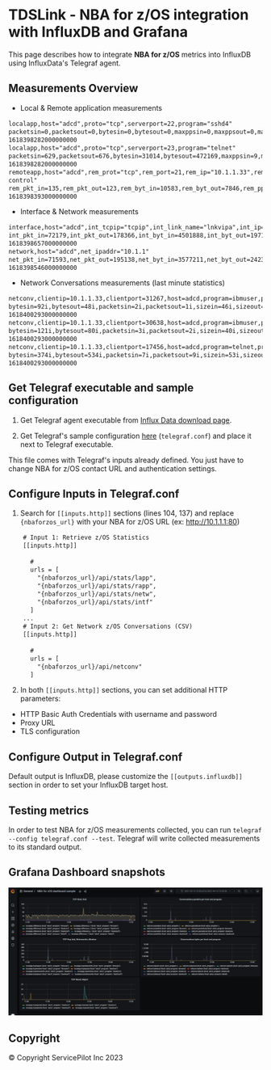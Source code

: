 
# TDSLink - NBA for z/OS integration with InfluxDB and Grafana

This page describes how to integrate **NBA for z/OS** metrics into InfluxDB using InfluxData's Telegraf agent.

## Measurements Overview

- Local & Remote application measurements

```
localapp,host="adcd",proto="tcp",serverport=22,program="sshd4" packetsin=0,packetsout=0,bytesin=0,bytesout=0,maxppsin=0,maxppsout=0,maxbpsin=0,maxbpsout=0,tcpstart=0,tcpend=0,tcprejected=0,tcphostrt=0,tcpnetwrt=0,tcpdupack=0,tcpretransmit=0,tcpwindow=0,tcpstartinprivate=0,tcpstartinpublic=0,tcpstartoutprivate=0,tcpstartoutpublic=0,tcpendin=0,tcpendout=0,tcpreset=0,conversations=0 1618398282000000000
localapp,host="adcd",proto="tcp",serverport=23,program="telnet" packetsin=629,packetsout=676,bytesin=31014,bytesout=472169,maxppsin=9,maxppsout=9,maxbpsin=3606,maxbpsout=67554,tcpstart=5,tcpend=2,tcprejected=0,tcphostrt=106,tcpnetwrt=8,tcpdupack=1,tcpretransmit=3,tcpwindow=0,tcpstartinprivate=5,tcpstartinpublic=0,tcpstartoutprivate=0,tcpstartoutpublic=0,tcpendin=0,tcpendout=2,tcpreset=0,conversations=2,bytesintopip="10.1.1.170",bytesouttopip="10.1.1.170" 1618398282000000000
remoteapp,host="adcd",rem_prot="tcp",rem_port=21,rem_ip="10.1.1.33",rem_stack_name="tcpip",rem_agr_name="ftp\ control" rem_pkt_in=135,rem_pkt_out=123,rem_byt_in=10583,rem_byt_out=7846,rem_pps_in=5,rem_pps_out=5,rem_bps_in=3545,rem_bps_out=2626,rem_pkt_64_in=31,rem_pkt_128_in=104,rem_pkt_256_in=0,rem_pkt_512_in=0,rem_pkt_1024_in=0,rem_pkt_1025_in=0,rem_pkt_64_out=76,rem_pkt_128_out=47,rem_pkt_256_out=0,rem_pkt_512_out=0,rem_pkt_1024_out=0,rem_pkt_1025_out=0,rem_pkt_frag_in=0,rem_pkt_frag_out=0,rem_tcp_cn_sta=9,rem_tcp_cn_sto=10,rem_tcp_cn_rej=0,rem_tcp_cn_act=0,rem_max_hrt=280,rem_avg_hrt=11,rem_max_nrt=56,rem_avg_nrt=4,rem_tcp_dup_ack=0,rem_tcp_retrmt=0,rem_tcp_window=0,rem_hrt_inf_1=66,rem_hrt_inf_2=0,rem_hrt_inf_5=0,rem_hrt_inf_10=0,rem_hrt_sup_10=0,rem_nrt_inf_1=66,rem_nrt_inf_2=0,rem_nrt_inf_5=0,rem_nrt_inf_10=0,rem_nrt_sup_10=0,rem_frag_in_per=0.00,rem_frag_out_per=0.00,rem_dup_ack_per=0.00,rem_retrmt_per=0.00,rem_window_per=0.00 1618398393000000000
```

- Interface & Network measurements

```
interface,host="adcd",int_tcpip="tcpip",int_link_name="lnkvipa",int_ip="192.168.9.1" int_pkt_in=72179,int_pkt_out=178366,int_byt_in=4501888,int_byt_out=197101581,int_pps_in=426,int_pps_out=2147,int_bps_in=138011,int_bps_out=24109041,int_pkt_64_in=58223,int_pkt_128_in=4760,int_pkt_256_in=9010,int_pkt_512_in=86,int_pkt_1024_in=100,int_pkt_1025_in=0,int_pkt_64_out=19064,int_pkt_128_out=166,int_pkt_256_out=20212,int_pkt_512_out=11142,int_pkt_1024_out=1926,int_pkt_1025_out=125856,int_pkt_frag_in=0,int_pkt_frag_out=0,int_tcp_cn_sta=5626,int_tcp_cn_sto=5749,int_tcp_cn_rej=56,int_tcp_cn_act=5,int_icmp_in=1129907,int_icmp_out=319,int_igmp_in=0,int_igmp_out=0,int_tcp_in=3136616,int_tcp_out=193877940,int_igrp_in=0,int_igrp_out=0,int_udp_in=235365,int_udp_out=3223322,int_gre_in=0,int_gre_out=0,int_esp_in=0,int_esp_out=0,int_ah_in=0,int_ah_out=0,int_eigrp_in=0,int_eigrp_out=0,int_ospf_in=0,int_ospf_out=0,int_l2tp_in=0,int_l2tp_out=0,int_othr_in=0,int_othr_out=0,int_tcp_dup_ack=70,int_tcp_retrmt=1004,int_tcp_window=404,int_load_in=0.00,int_load_out=0.00,int_frag_in_per=0.00,int_frag_out_per=0.00,int_dup_ack_per=0.03,int_retrmt_per=0.40,int_window_per=0.16,int_req_per_min=0,int_sta_in_priv=5626,int_sta_in_pub=0,int_sta_out_priv=0,int_sta_out_pub=0,int_sto_in=40,int_sto_out=5584,int_tcp_cn_res=2 1618398657000000000
network,host="adcd",net_ipaddr="10.1.1" net_pkt_in=71593,net_pkt_out=195138,net_byt_in=3577211,net_byt_out=242301404,net_pps_in=439,net_pps_out=2147,net_bps_in=141190,net_bps_out=24108786,net_pkt_64_in=65930,net_pkt_128_in=1544,net_pkt_256_in=3934,net_pkt_512_in=85,net_pkt_1024_in=100,net_pkt_1025_in=0,net_pkt_64_out=18955,net_pkt_128_out=213,net_pkt_256_out=5143,net_pkt_512_out=11117,net_pkt_1024_out=1935,net_pkt_1025_out=157775,net_pkt_frag_in=0,net_pkt_frag_out=0,net_tcp_cn_sta=5587,net_tcp_cn_sto=5711,net_tcp_cn_rej=61,net_tcp_cn_act=5,net_icmp_in=319,net_icmp_out=319,net_igmp_in=0,net_igmp_out=0,net_tcp_in=3576892,net_tcp_out=241499005,net_igrp_in=0,net_igrp_out=0,net_udp_in=0,net_udp_out=802080,net_gre_in=0,net_gre_out=0,net_esp_in=0,net_esp_out=0,net_ah_in=0,net_ah_out=0,net_eigrp_in=0,net_eigrp_out=0,net_ospf_in=0,net_ospf_out=0,net_l2tp_in=0,net_l2tp_out=0,net_othr_in=0,net_othr_out=0,net_max_hrt=5125,net_avg_hrt=61,net_max_nrt=69,net_avg_nrt=8,net_tcp_dup_ack=1414,net_tcp_retrmt=2957,net_tcp_window=404,net_hrt_inf_1=5840,net_hrt_inf_2=7,net_hrt_inf_5=5,net_hrt_inf_10=1,net_hrt_sup_10=0,net_nrt_inf_1=269,net_nrt_inf_2=0,net_nrt_inf_5=0,net_nrt_inf_10=0,net_nrt_sup_10=0,net_frag_in_per=0.00,net_frag_out_per=0.00,net_dup_ack_per=0.53,net_retrmt_per=1.11,net_window_per=0.15 1618398546000000000
```

- Network Conversations measurements (last minute statistics)

```
netconv,clientip=10.1.1.33,clientport=31267,host=adcd,program=ibmuser,proto=tcp,serverip=192.168.9.1,serverport=81 bytesin=92i,bytesout=48i,packetsin=2i,packetsout=1i,sizein=46i,sizeout=48i,windowsizein=255i,windowsizeout=255i 1618400293000000000
netconv,clientip=10.1.1.33,clientport=30638,host=adcd,program=ibmuser,proto=tcp,serverip=192.168.9.1,serverport=81 bytesin=121i,bytesout=80i,packetsin=3i,packetsout=2i,sizein=40i,sizeout=40i,windowsizein=255i,windowsizeout=255i 1618400293000000000
netconv,clientip=10.1.1.33,clientport=17456,host=adcd,program=telnet,proto=tcp,serverip=192.168.9.1,serverport=23 bytesin=374i,bytesout=534i,packetsin=7i,packetsout=9i,sizein=53i,sizeout=59i,windowsizein=255i,windowsizeout=255i 1618400293000000000
```



## Get Telegraf executable and sample configuration

1. Get Telegraf agent executable from [Influx Data download page](https://portal.influxdata.com/downloads).

2. Get Telegraf's sample configuration [here](telegraf.conf) (`telegraf.conf`) and place it next to Telegraf executable.

This file comes with Telegraf's inputs already defined. You just have to change NBA for z/OS contact URL and authentication settings.

## Configure Inputs in Telegraf.conf

1. Search for `[[inputs.http]]` sections (lines 104, 137) and replace `{nbaforzos_url}` with your NBA for z/OS URL (ex: http://10.1.1.1:80)


```
    # Input 1: Retrieve z/OS Statistics
    [[inputs.http]]
    
      #
      urls = [
        "{nbaforzos_url}/api/stats/lapp",
        "{nbaforzos_url}/api/stats/rapp",
        "{nbaforzos_url}/api/stats/netw",
        "{nbaforzos_url}/api/stats/intf"
      ]
    ...
    # Input 2: Get Network z/OS Conversations (CSV)
    [[inputs.http]]
    
      #
      urls = [
        "{nbaforzos_url}/api/netconv"
      ]

```

2. In both `[[inputs.http]]` sections, you can set additional HTTP parameters:
  - HTTP Basic Auth Credentials with username and password
  - Proxy URL
  - TLS configuration


## Configure Output in Telegraf.conf

Default output is InfluxDB, please customize the `[[outputs.influxdb]]` section in order to set your InfluxDB target host.


## Testing metrics

In order to test NBA for z/OS measurements collected, you can run `telegraf --config telegraf.conf --test`. Telegraf will write collected measurements to its standard output.


## Grafana Dashboard snapshots

![TDSLink - NBA for z/OS Grafana dashboard screenshot](grafana-screenshot1.png)

## Copyright

© Copyright ServicePilot Inc 2023
